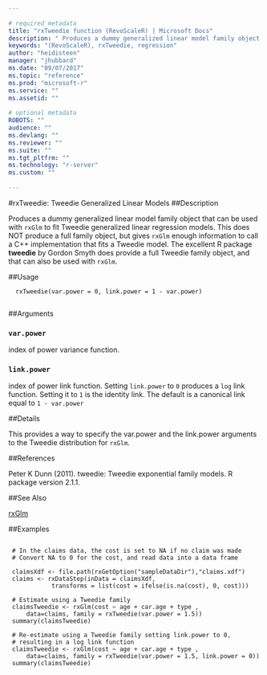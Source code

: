 ```yaml
--- 
 
# required metadata 
title: "rxTweedie function (RevoScaleR) | Microsoft Docs" 
description: " Produces a dummy generalized linear model family object that can be used with rxGlm to fit  Tweedie generalized linear regression models. This does NOT produce a full family object, but gives  rxGlm enough information to call a C++ implementation that fits a Tweedie model. The excellent  R package **tweedie** by Gordon Smyth does provide a full Tweedie family object, and that can also be  used with rxGlm. " 
keywords: "(RevoScaleR), rxTweedie, regression" 
author: "heidisteen" 
manager: "jhubbard" 
ms.date: "09/07/2017" 
ms.topic: "reference" 
ms.prod: "microsoft-r" 
ms.service: "" 
ms.assetid: "" 
 
# optional metadata 
ROBOTS: "" 
audience: "" 
ms.devlang: "" 
ms.reviewer: "" 
ms.suite: "" 
ms.tgt_pltfrm: "" 
ms.technology: "r-server" 
ms.custom: "" 
 
--- 
```

 
 
 #rxTweedie: Tweedie Generalized Linear Models 
 ##Description
 
Produces a dummy generalized linear model family object that can be used with `rxGlm` to fit 
Tweedie generalized linear regression models. This does NOT produce a full family object, but gives 
`rxGlm` enough information to call a C++ implementation that fits a Tweedie model. The excellent 
R package **tweedie** by Gordon Smyth does provide a full Tweedie family object, and that can also be 
used with `rxGlm`.
 
 
 ##Usage

```   
  rxTweedie(var.power = 0, link.power = 1 - var.power)
 
```
 
 ##Arguments

   
    
 ### `var.power`
 index of power variance function. 
  
    
 ### `link.power`
 index of power link function. Setting `link.power` to `0`  produces a `log` link function. Setting it to `1` is the identity link.  The default is a canonical link  equal to `1 - var.power` 
  
   
 
 
 ##Details
 
This provides a way to specify the var.power and the link.power arguments to the Tweedie distribution for `rxGlm`.
 
 
       

 
 
 
 
 ##References
 
Peter K Dunn (2011). tweedie: Tweedie exponential family models. R package version 2.1.1.  
 
 
 
 ##See Also
 
[rxGlm](rxGLM.md)
   
 
 ##Examples

 ```
   
  # In the claims data, the cost is set to NA if no claim was made
  # Convert NA to 0 for the cost, and read data into a data frame
  
  claimsXdf <- file.path(rxGetOption("sampleDataDir"),"claims.xdf")
  claims <- rxDataStep(inData = claimsXdf, 
             transforms = list(cost = ifelse(is.na(cost), 0, cost)))
    
  # Estimate using a Tweedie family                           
  claimsTweedie <- rxGlm(cost ~ age + car.age + type , 
      data=claims, family = rxTweedie(var.power = 1.5)) 
  summary(claimsTweedie)
  
  # Re-estimate using a Tweedie family setting link.power to 0,
  # resulting in a log link function                          
  claimsTweedie <- rxGlm(cost ~ age + car.age + type , 
      data=claims, family = rxTweedie(var.power = 1.5, link.power = 0)) 
  summary(claimsTweedie)
 
```
 
   
   
